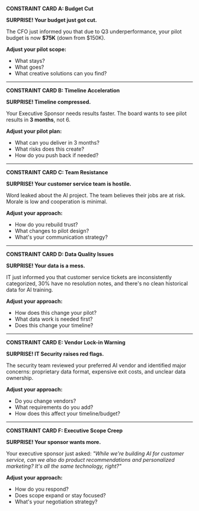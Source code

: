 **CONSTRAINT CARD A: Budget Cut**

**SURPRISE! Your budget just got cut.**

The CFO just informed you that due to Q3 underperformance, your pilot budget is now **$75K** (down from $150K).

**Adjust your pilot scope:**
- What stays?
- What goes?
- What creative solutions can you find?

---

**CONSTRAINT CARD B: Timeline Acceleration**

**SURPRISE! Timeline compressed.**

Your Executive Sponsor needs results faster. The board wants to see pilot results in **3 months**, not 6.

**Adjust your pilot plan:**
- What can you deliver in 3 months?
- What risks does this create?
- How do you push back if needed?

---

**CONSTRAINT CARD C: Team Resistance**

**SURPRISE! Your customer service team is hostile.**

Word leaked about the AI project. The team believes their jobs are at risk. Morale is low and cooperation is minimal.

**Adjust your approach:**
- How do you rebuild trust?
- What changes to pilot design?
- What's your communication strategy?

---

**CONSTRAINT CARD D: Data Quality Issues**

**SURPRISE! Your data is a mess.**

IT just informed you that customer service tickets are inconsistently categorized, 30% have no resolution notes, and there's no clean historical data for AI training.

**Adjust your approach:**
- How does this change your pilot?
- What data work is needed first?
- Does this change your timeline?

---

**CONSTRAINT CARD E: Vendor Lock-in Warning**

**SURPRISE! IT Security raises red flags.**

The security team reviewed your preferred AI vendor and identified major concerns: proprietary data format, expensive exit costs, and unclear data ownership.

**Adjust your approach:**
- Do you change vendors?
- What requirements do you add?
- How does this affect your timeline/budget?

---

**CONSTRAINT CARD F: Executive Scope Creep**

**SURPRISE! Your sponsor wants more.**

Your executive sponsor just asked: *"While we're building AI for customer service, can we also do product recommendations and personalized marketing? It's all the same technology, right?"*

**Adjust your approach:**
- How do you respond?
- Does scope expand or stay focused?
- What's your negotiation strategy?


